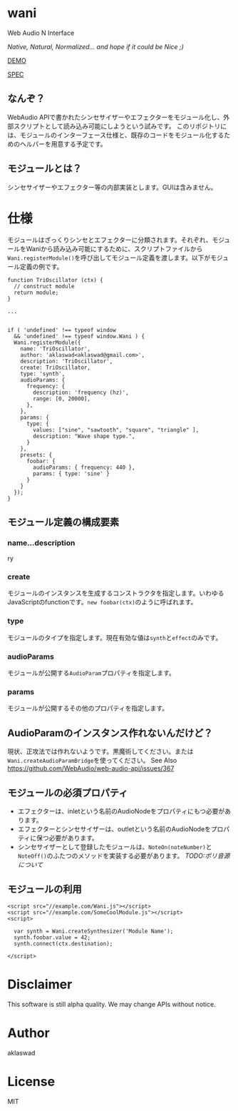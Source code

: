# wani

Web Audio N Interface

_Native, Natural, Normalized... and hope if it could be Nice ;)_

[DEMO](http://aklaswad.github.io/wani/)

[SPEC](https://github.com/aklaswad/wani/tree/master/docs/Spec.md)

## なんぞ？

WebAudio APIで書かれたシンセサイザーやエフェクターをモジュール化し、外部スクリプトとして読み込み可能にしようという試みです。
このリポジトリには、モジュールのインターフェース仕様と、既存のコードをモジュール化するためのヘルパーを用意する予定です。

## モジュールとは？

シンセサイザーやエフェクター等の内部実装とします。GUIは含みません。

# 仕様

モジュールはざっくりシンセとエフェクターに分類されます。それぞれ、モジュールをWaniから読み込み可能にするために、スクリプトファイルから`Wani.registerModule()`を呼び出してモジュール定義を渡します。以下がモジュール定義の例です。

```
function TriOscillator (ctx) {
  // construct module
  return module;
}

...


if ( 'undefined' !== typeof window
  && 'undefined' !== typeof window.Wani ) {
  Wani.registerModule({
    name: 'TriOscillator',
    author: 'aklaswad<aklaswad@gmail.com>',
    description: 'TriOscillator',
    create: TriOscillator,
    type: 'synth',
    audioParams: {
      frequency: {
        description: 'frequency (hz)',
        range: [0, 20000],
      },
    },
    params: {
      type: {
        values: ["sine", "sawtooth", "square", "triangle" ],
        description: "Wave shape type.",
      }
    },
    presets: {
      foobar: {
        audioParams: { frequency: 440 },
        params: { type: 'sine' }
      }
    }
  });
}
```

## モジュール定義の構成要素

### name...description

ry

### create

モジュールのインスタンスを生成するコンストラクタを指定します。いわゆるJavaScriptのfunctionです。`new foobar(ctx)`のように呼ばれます。

### type

モジュールのタイプを指定します。現在有効な値は`synth`と`effect`のみです。

### audioParams

モジュールが公開する`AudioParam`プロパティを指定します。

### params

モジュールが公開するその他のプロパティを指定します。

## AudioParamのインスタンス作れないんだけど？

現状、正攻法では作れないようです。黒魔術してください。または`Wani.createAudioParamBridge`を使ってください。
See Also https://github.com/WebAudio/web-audio-api/issues/367

## モジュールの必須プロパティ

 * エフェクターは、inletという名前のAudioNodeをプロパティにもつ必要があります。
 * エフェクターとシンセサイザーは、outletという名前のAudioNodeをプロパティに保つ必要があります。
 * シンセサイザーとして登録したモジュールは、`NoteOn(noteNumber)`と`NoteOff()`のふたつのメソッドを実装する必要があります。 *TODO:ポリ音源について*


## モジュールの利用

```
<script src="//example.com/Wani.js"></script>
<script src="//example.com/SomeCoolModule.js"></script>
<script>

  var synth = Wani.createSynthesizer('Module Name');
  synth.foobar.value = 42;
  synth.connect(ctx.destination);

</script>
```

# Disclaimer

This software is still alpha quality. We may change APIs without notice.

# Author

aklaswad

# License

MIT

